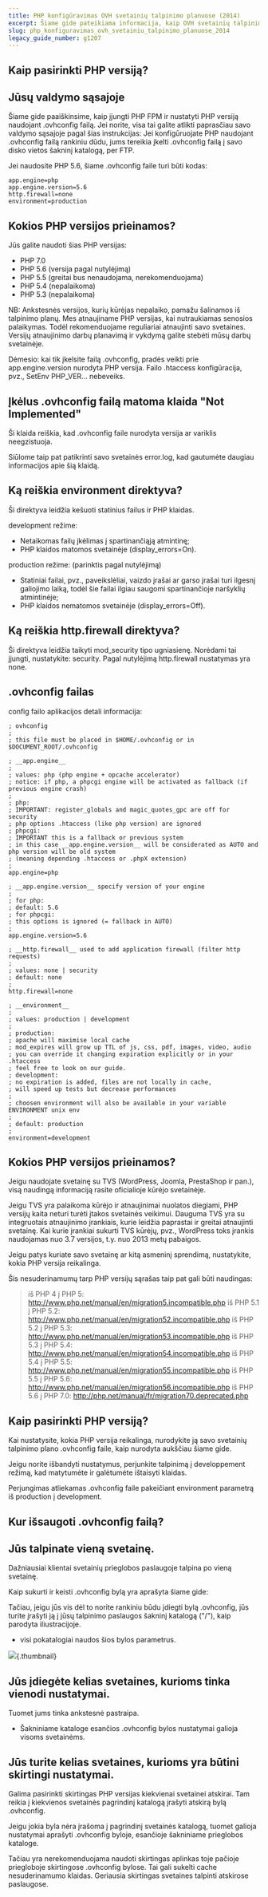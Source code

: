 ```yaml
---
title: PHP konfigūravimas OVH svetainių talpinimo planuose (2014)
excerpt: Šiame gide pateikiama informacija, kaip OVH svetainių talpinimo planuose konfigūruoti PHP nustatymus
slug: php_konfiguravimas_ovh_svetainiu_talpinimo_planuose_2014
legacy_guide_number: g1207
---
```



## Kaip pasirinkti PHP versiją?

## Jūsų valdymo sąsajoje
Šiame gide paaiškinsime, kaip įjungti PHP FPM ir nustatyti PHP versiją naudojant .ovhconfig failą. Jei norite, visa tai galite atlikti paprasčiau savo valdymo sąsajoje pagal šias instrukcijas: []({legacy}1999)
Jei konfigūruojate PHP naudojant .ovhconfig failą rankiniu dūdu, jums tereikia įkelti .ovhconfig failą į savo disko vietos šakninį katalogą, per FTP.

Jei naudosite PHP 5.6, šiame .ovhconfig faile turi būti kodas:


```
app.engine=php
app.engine.version=5.6
http.firewall=none
environment=production
```




## Kokios PHP versijos prieinamos?
Jūs galite naudoti šias PHP versijas:

- PHP 7.0
- PHP 5.6 (versija pagal nutylėjimą)
- PHP 5.5  (greitai bus nenaudojama, nerekomenduojama)
- PHP 5.4  (nepalaikoma)
- PHP 5.3 (nepalaikoma) 


NB: Ankstesnės versijos, kurių kūrėjas nepalaiko, pamažu šalinamos iš talpinimo planų. Mes atnaujiname PHP versijas, kai nutraukiamas senosios palaikymas. Todėl rekomenduojame reguliariai atnaujinti savo svetaines.
Versijų atnaujinimo darbų planavimą ir vykdymą galite stebėti mūsų darbų svetainėje.

Dėmesio: kai tik įkelsite failą .ovhconfig, pradės veikti prie app.engine.version nurodyta PHP versija. Failo .htaccess konfigūracija, pvz., SetEnv PHP_VER... nebeveiks.


## Įkėlus .ovhconfig failą matoma klaida "Not Implemented"
Ši klaida reiškia, kad .ovhconfig faile nurodyta versija ar variklis neegzistuoja. 

Siūlome taip pat patikrinti savo svetainės error.log, kad gautumėte daugiau informacijos apie šią klaidą.


## Ką reiškia environment direktyva?
Ši direktyva leidžia kešuoti statinius failus ir PHP klaidas.

development režime:

- Netaikomas failų įkėlimas į spartinančiąją atmintinę;
- PHP klaidos matomos svetainėje (display_errors=On).

production režime: (parinktis pagal nutylėjimą)
- Statiniai failai, pvz., paveikslėliai, vaizdo įrašai ar garso įrašai turi ilgesnį galiojimo laiką, todėl šie failai ilgiau saugomi spartinančioje naršyklių atmintinėje;
- PHP klaidos nematomos svetainėje (display_errors=Off).




## Ką reiškia http.firewall direktyva?
Ši direktyva leidžia taikyti mod_security tipo ugniasienę. Norėdami tai įjungti, nustatykite: security.
Pagal nutylėjimą http.firewall nustatymas yra none.


## .ovhconfig failas
config failo aplikacijos detali informacija:


```
; ovhconfig
;
; this file must be placed in $HOME/.ovhconfig or in $DOCUMENT_ROOT/.ovhconfig

; __app.engine__
;
; values: php (php engine + opcache accelerator)
; notice: if php, a phpcgi engine will be activated as fallback (if previous engine crash)
;
; php:
; IMPORTANT: register_globals and magic_quotes_gpc are off for security
; php options .htaccess (like php version) are ignored
; phpcgi:
; IMPORTANT this is a fallback or previous system
; in this case __app.engine.version__ will be considerated as AUTO and php version will be old system
; (meaning depending .htaccess or .phpX extension)
;
app.engine=php

; __app.engine.version__ specify version of your engine
;
; for php:
; default: 5.6
; for phpcgi:
; this options is ignored (= fallback in AUTO)
;
app.engine.version=5.6

; __http.firewall__ used to add application firewall (filter http requests)
;
; values: none | security
; default: none
;
http.firewall=none

; __environment__
;
; values: production | development
;
; production:
; apache will maximise local cache
; mod_expires will grow up TTL of js, css, pdf, images, video, audio
; you can override it changing expiration explicitly or in your .htaccess
; feel free to look on our guide.
; development:
; no expiration is added, files are not locally in cache,
; will speed up tests but decrease performances
;
; choosen environment will also be available in your variable ENVIRONMENT unix env
;
; default: production
;
environment=development
```




## Kokios PHP versijos prieinamos?
Jeigu naudojate svetainę su TVS (WordPress, Joomla, PrestaShop ir pan.), visą naudingą informaciją rasite oficialioje kūrėjo svetainėje. 

Jeigu TVS yra palaikoma kūrėjo ir atnaujinimai nuolatos diegiami, PHP versijų kaita neturi turėti įtakos svetainės veikimui. Dauguma TVS yra su integruotais atnaujinimo įrankiais, kurie leidžia paprastai ir greitai atnaujinti svetainę. Kai kurie įrankiai sukurti TVS kūrėjų, pvz., WordPress toks įrankis naudojamas nuo 3.7 versijos, t.y. nuo 2013 metų pabaigos.

Jeigu patys kuriate savo svetainę ar kitą asmeninį sprendimą, nustatykite, kokia PHP versija reikalinga.

Šis nesuderinamumų tarp PHP versijų sąrašas taip pat gali būti naudingas:

 > iš PHP 4 į PHP 5: http://www.php.net/manual/en/migration5.incompatible.php
 > iš PHP 5.1 į PHP 5.2: http://www.php.net/manual/en/migration52.incompatible.php
 > iš PHP 5.2 į PHP 5.3: http://www.php.net/manual/en/migration53.incompatible.php
 > iš PHP 5.3 į PHP 5.4: http://www.php.net/manual/en/migration54.incompatible.php
 > iš PHP 5.4 į PHP 5.5: http://www.php.net/manual/en/migration55.incompatible.php
 > iš PHP 5.5 į PHP 5.6: http://www.php.net/manual/en/migration56.incompatible.php
 > iš PHP 5.6 į PHP 7.0: http://php.net/manual/fr/migration70.deprecated.php


## Kaip pasirinkti PHP versiją?
Kai nustatysite, kokia PHP versija reikalinga, nurodykite ją savo svetainių talpinimo plano .ovhconfig faile, kaip nurodyta aukščiau šiame gide. 

Jeigu norite išbandyti nustatymus, perjunkite talpinimą į developpement režimą, kad matytumėte ir galėtumėte ištaisyti klaidas.

Perjungimas atliekamas .ovhconfig faile pakeičiant environment parametrą iš production į development.


## Kur išsaugoti .ovhconfig failą?

## Jūs talpinate vieną svetainę.
Dažniausiai klientai svetainių prieglobos paslaugoje talpina po vieną svetainę.

Kaip sukurti ir keisti .ovhconfig bylą yra aprašyta šiame gide: []({legacy}1999)

Tačiau, jeigu jūs vis dėl to norite rankiniu būdu įdiegti bylą .ovhconfig, jūs turite įrašyti ją į jūsų talpinimo paslaugos šakninį katalogą ("/"), kaip parodyta iliustracijoje.


- visi pokatalogiai naudos šios bylos parametrus.



![](images/img_3764.jpg){.thumbnail}

## Jūs įdiegėte kelias svetaines, kurioms tinka vienodi nustatymai.
Tuomet jums tinka ankstesnė pastraipa.


- Šakniniame kataloge esančios .ovhconfig bylos nustatymai galioja visoms svetainėms.



## Jūs turite kelias svetaines, kurioms yra būtini skirtingi nustatymai.
Galima pasirinkti skirtingas PHP versijas kiekvienai svetainei atskirai. Tam reikia į kiekvienos svetainės pagrindinį katalogą įrašyti atskirą bylą .ovhconfig.

Jeigu jokia byla nėra įrašoma į pagrindinį svetainės katalogą, tuomet galioja nustatymai aprašyti .ovhconfig byloje, esančioje šakniniame prieglobos kataloge.

 Tačiau yra nerekomenduojama naudoti skirtingas aplinkas toje pačioje priegloboje skirtingose .ovhconfig bylose. Tai gali sukelti cache nesuderinamumo klaidas. Geriausia skirtingas svetaines talpinti atskirose paslaugose.


